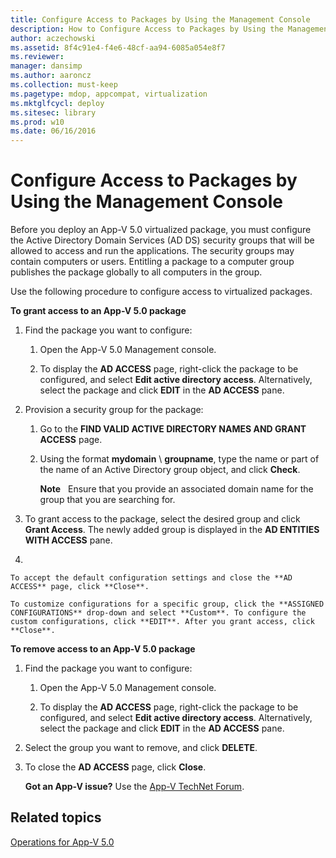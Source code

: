 ```yaml
---
title: Configure Access to Packages by Using the Management Console
description: How to Configure Access to Packages by Using the Management Console
author: aczechowski
ms.assetid: 8f4c91e4-f4e6-48cf-aa94-6085a054e8f7
ms.reviewer: 
manager: dansimp
ms.author: aaroncz
ms.collection: must-keep
ms.pagetype: mdop, appcompat, virtualization
ms.mktglfcycl: deploy
ms.sitesec: library
ms.prod: w10
ms.date: 06/16/2016
---
```



# Configure Access to Packages by Using the Management Console


Before you deploy an App-V 5.0 virtualized package, you must configure the Active Directory Domain Services (AD DS) security groups that will be allowed to access and run the applications. The security groups may contain computers or users. Entitling a package to a computer group publishes the package globally to all computers in the group.

Use the following procedure to configure access to virtualized packages.

**To grant access to an App-V 5.0 package**

1.  Find the package you want to configure:

    1.  Open the App-V 5.0 Management console.

    2.  To display the **AD ACCESS** page, right-click the package to be configured, and select **Edit active directory access**. Alternatively, select the package and click **EDIT** in the **AD ACCESS** pane.

2.  Provision a security group for the package:

    1.  Go to the **FIND VALID ACTIVE DIRECTORY NAMES AND GRANT ACCESS** page.

    2.  Using the format **mydomain** \\ **groupname**, type the name or part of the name of an Active Directory group object, and click **Check**.

        **Note**  
        Ensure that you provide an associated domain name for the group that you are searching for.

         

3.  To grant access to the package, select the desired group and click **Grant Access**. The newly added group is displayed in the **AD ENTITIES WITH ACCESS** pane.

4.  

    To accept the default configuration settings and close the **AD ACCESS** page, click **Close**.

    To customize configurations for a specific group, click the **ASSIGNED CONFIGURATIONS** drop-down and select **Custom**. To configure the custom configurations, click **EDIT**. After you grant access, click **Close**.

**To remove access to an App-V 5.0 package**

1.  Find the package you want to configure:

    1.  Open the App-V 5.0 Management console.

    2.  To display the **AD ACCESS** page, right-click the package to be configured, and select **Edit active directory access**. Alternatively, select the package and click **EDIT** in the **AD ACCESS** pane.

2.  Select the group you want to remove, and click **DELETE**.

3.  To close the **AD ACCESS** page, click **Close**.

    **Got an App-V issue?** Use the [App-V TechNet Forum](https://social.technet.microsoft.com/Forums/home?forum=mdopappv).

## Related topics


[Operations for App-V 5.0](operations-for-app-v-50.md)

 

 





